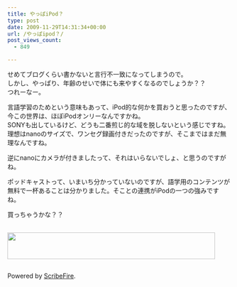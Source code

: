 ```yaml
---
title: やっぱiPod？
type: post
date: 2009-11-29T14:31:34+00:00
url: /やっぱipod？/
post_views_count:
  - 849

---
```

せめてブログくらい書かないと言行不一致になってしまうので。  
しかし、やっぱり、年齢のせいで体にも来やすくなるのでしょうか？？  
つれーなー。

言語学習のためという意味もあって、iPod的な何かを買おうと思ったのですが、今この世界は、ほぼiPodオンリーなんですかね。  
SONYも出しているけど、どうも二番煎じ的な域を脱しないという感じですね。  
理想はnanoのサイズで、ワンセグ録画付きだったのですが、そこまではまだ無理なんですね。

逆にnanoにカメラが付きましたって、それはいらないでしょ、と思うのですがね。

ポッドキャストって、いまいち分かっていないのですが、語学用のコンテンツが無料で一杯あることは分かりました。そことの連携がiPodの一つの強みですね。

買っちゃうかな？？

<a href="http://px.a8.net/svt/ejp?a8mat=1I97PP+YJ5V6+R58+5YJRL" target="_blank"><br /><img alt="" src="http://www21.a8.net/svt/bgt?aid=091129165058&wid=001&eno=01&mid=s00000003518001001000&mc=1" border="0" height="60" width="468" /></a>  
<img src="https://i2.wp.com/www10.a8.net/0.gif?resize=1%2C1" alt="" border="0" height="1" width="1" data-recalc-dims="1" /> 

<div class="zemanta-pixie">
  <img class="zemanta-pixie-img" alt="" src="https://i1.wp.com/img.zemanta.com/pixy.gif" data-recalc-dims="1" />
</div>

<p class="scribefire-powered">
  Powered by <a href="http://www.scribefire.com/">ScribeFire</a>.
</p>